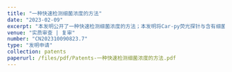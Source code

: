 ```yaml
---
title: "一种快速检测细菌浓度的方法"
date: "2023-02-09"
excerpt: "本发明公开了一种快速检测细菌浓度的方法；本发明将Car‑py荧光探针与含有细菌的待测溶液混合，静置得混合溶液；检测混合溶液在紫外光下的荧光强度，得到细菌的浓度；所述Car‑py荧光探针的结构为：本发明基于AIE荧光探针(Car‑py)与多种细菌结合引起的聚集诱导发光特性，对细菌具有灵敏的荧光响应，其聚集发光效率高，光稳定性好，荧光强度与细菌量成正比，并且该检测过程操作简单，无需进行细菌培养阶段，耗时短，对检测样本形式的包容性较强，能实现快速、准确的细菌浓度检测，实用性高。"
venue: "实质审查 | 复审"
number: "CN202310090823.7"
type: "发明申请"
collection: patents
paperurl: /files/pdf/Patents-一种快速检测细菌浓度的方法.pdf
---
```



